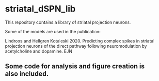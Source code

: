 # striatal_dSPN_lib

This repository contains a library of striatal projection neurons.

Some of the models are used in the publication:

Lindroos and Hellgren Kotaleski 2020. 
Predicting complex spikes in striatal projection neurons of the direct pathway 
following neuromodulation by acetylcholine and dopamine. EJN

Some code for analysis and figure creation is also included.
------------------------------------------------------------------------------
